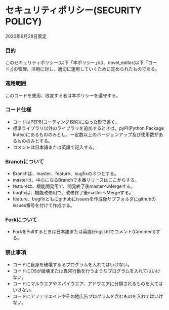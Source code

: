 # セキュリティポリシー(SECURITY POLICY)
2020年9月28日策定

### 目的
このセキュリティポリシー(以下「本ポリシー」)は、novel_editor(以下「コード」)の管理、活用に対し、適切に運用していくために定められたものである。

### 適用範囲
このコードを使用、改変する者は本ポリシーを遵守する。

### コード仕様
- コードはPEP8(コーディング規約)に沿った形で書く。
- 標準ライブラリ以外のライブラリを追加するときは、pyPI(Python Package Index)にあるもののみとし、一定数以上のバージョンアップ及び使用数があるもののみとする。
- コメントは日本語または英語で記入する。

### Branchについて
- Branchは、master、feature、bugfixの３つとする。
- masterは、中心になるBranchで本番リリースはここからする。
- featureは、機能開発用で、開発終了後masterへMergeする。
- bugfixは、機能改修用で、改修終了後masterへMergeする。
- feature、bugfixともにgithubにissuesを作成後サブフォルダにgithubのissues番号を付けて作成する。

### Forkについて
- ForkをPullするときは日本語または英語(English)でコメント(Comment)する。

### 禁止事項
- コードに自身を破壊するるプログラムを入れてはいけない。
- コードにOSが破壊または異常行動を行うようなプログラムを入れてはいけない。
- コードにマルウエアやスパイウエア、アドウエアに分類されるものを入てはいけない。
- コードにアフェリエイトやその他広告プログラムを含むものを入れてはいけない。